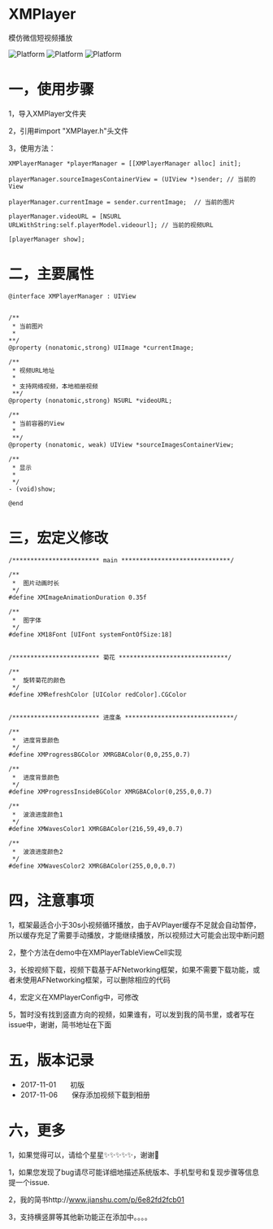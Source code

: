 # XMPlayer
模仿微信短视频播放

![Platform](https://wx4.sinaimg.cn/mw690/e067b31fgy1fl2nfwkfgwj208c0i2acj.jpg)
![Platform](https://wx3.sinaimg.cn/mw690/e067b31fgy1fl8e7qo5tcj208c0i2jt3.jpg)
![Platform](https://wx3.sinaimg.cn/mw690/e067b31fgy1fl8e7qeacmj208c0i2q4z.jpg)

# 一，使用步骤
1，导入XMPlayer文件夹

2，引用#import "XMPlayer.h"头文件

3，使用方法：
```
XMPlayerManager *playerManager = [[XMPlayerManager alloc] init];

playerManager.sourceImagesContainerView = (UIView *)sender; // 当前的View

playerManager.currentImage = sender.currentImage;  // 当前的图片

playerManager.videoURL = [NSURL URLWithString:self.playerModel.videourl]; // 当前的视频URL

[playerManager show];
```

# 二，主要属性
```
@interface XMPlayerManager : UIView


/**
 * 当前图片
 *
**/
@property (nonatomic,strong) UIImage *currentImage;

/**
 * 视频URL地址
 *
 * 支持网络视频，本地相册视频
 **/
@property (nonatomic,strong) NSURL *videoURL;

/**
 * 当前容器的View
 *
 **/
@property (nonatomic, weak) UIView *sourceImagesContainerView;

/**
 * 显示
 *
 */
- (void)show;

@end
```

# 三，宏定义修改
```
/************************ main ******************************/

/**
 *  图片动画时长
 */
#define XMImageAnimationDuration 0.35f

/**
 *  图字体
 */
#define XM18Font [UIFont systemFontOfSize:18]


/************************ 菊花 ******************************/

/**
 *  旋转菊花的颜色
 */
#define XMRefreshColor [UIColor redColor].CGColor


/************************ 进度条 ******************************/

/**
 *  进度背景颜色
 */
#define XMProgressBGColor XMRGBAColor(0,0,255,0.7)

/**
 *  进度背景颜色
 */
#define XMProgressInsideBGColor XMRGBAColor(0,255,0,0.7)

/**
 *  波浪进度颜色1
 */
#define XMWavesColor1 XMRGBAColor(216,59,49,0.7)

/**
 *  波浪进度颜色2
 */
#define XMWavesColor2 XMRGBAColor(255,0,0,0.7)
```

# 四，注意事项

1，框架最适合小于30s小视频循环播放，由于AVPlayer缓存不足就会自动暂停，所以缓存充足了需要手动播放，才能继续播放，所以视频过大可能会出现中断问题

2，整个方法在demo中在XMPlayerTableViewCell实现

3，长按视频下载，视频下载基于AFNetworking框架，如果不需要下载功能，或者未使用AFNetworking框架，可以删除相应的代码

4，宏定义在XMPlayerConfig中，可修改

5，暂时没有找到竖直方向的视频，如果谁有，可以发到我的简书里，或者写在issue中，谢谢，简书地址在下面


# 五，版本记录

- 2017-11-01　　初版
- 2017-11-06　　保存添加视频下载到相册


# 六，更多

1，如果觉得可以，请给个星星✨✨✨✨✨，谢谢🙏

1，如果您发现了bug请尽可能详细地描述系统版本、手机型号和复现步骤等信息 提一个issue.

2，我的简书http://www.jianshu.com/p/6e82fd2fcb01
 
3，支持横竖屏等其他新功能正在添加中。。。。
 
 
